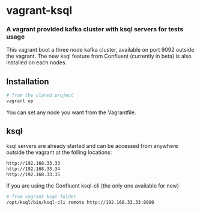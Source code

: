 vagrant-ksql
=============
### A vagrant provided kafka cluster with ksql servers for tests usage

This vagrant boot a three node kafka cluster, available on port 9092 outside the vagrant.
The new ksql feature from Confluent (currently in beta) is also installed on each nodes.

Installation
------------

``` bash
# from the cloned project
vagrant up

```

You can set any node you want from the Vagrantfile.

ksql
------------

ksql servers are already started and can be accessed from anywhere outside the vagrant at the folling locations:
``` bash
http://192.168.33.33
http://192.168.33.34
http://192.168.33.35
```


If you are using the Confluent ksql-cli (the only one available for now)

``` bash
# from vagrant ksql folder 
/opt/ksql/bin/ksql-cli remote http://192.168.33.33:8080
```